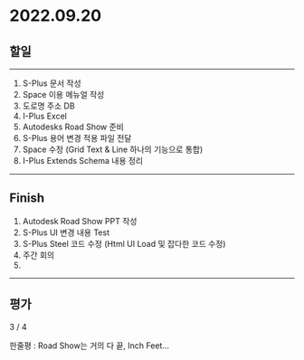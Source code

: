 # 2022.09.20

## 할일

------

1. S-Plus 문서 작성
2. Space 이용 메뉴얼 작성
3. 도로명 주소 DB
4. I-Plus Excel
5. Autodesks Road Show 준비
6. S-Plus 용어 변경 적용 파일 전달
7. Space 수정 (Grid Text & Line 하나의 기능으로 통합)
8. I-Plus Extends Schema 내용 정리








------

## Finish

1. Autodesk Road Show PPT 작성
2. S-Plus UI 변경 내용 Test
3. S-Plus Steel 코드 수정 (Html UI Load 및 잡다한 코드 수정)
4. 주간 회의
5. 


------

## 평가

  3 / 4

한줄평 : Road Show는 거의 다 끝, Inch Feet...